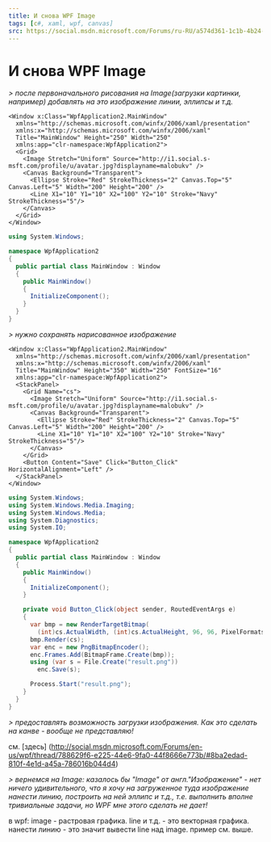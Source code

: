 ```yaml
---
title: И снова WPF Image
tags: [c#, xaml, wpf, canvas]
src: https://social.msdn.microsoft.com/Forums/ru-RU/a574d361-1c1b-4b24-90ff-d0db6a4d5b92/-wpf-image?forum=fordesktopru
---
```

# И снова WPF Image
*> после первоначального рисования на Image(загрузки картинки, например) добавлять на это изображение линии, эллипсы и т.д.*
```xaml
<Window x:Class="WpfApplication2.MainWindow"
  xmlns="http://schemas.microsoft.com/winfx/2006/xaml/presentation"
  xmlns:x="http://schemas.microsoft.com/winfx/2006/xaml"
  Title="MainWindow" Height="250" Width="250"
  xmlns:app="clr-namespace:WpfApplication2">
  <Grid>
    <Image Stretch="Uniform" Source="http://i1.social.s-msft.com/profile/u/avatar.jpg?displayname=malobukv" /> 
    <Canvas Background="Transparent">
      <Ellipse Stroke="Red" StrokeThickness="2" Canvas.Top="5" Canvas.Left="5" Width="200" Height="200" />
      <Line X1="10" Y1="10" X2="100" Y2="10" Stroke="Navy" StrokeThickness="5"/>
    </Canvas>
  </Grid>
</Window>
```
```c#
using System.Windows;

namespace WpfApplication2
{
  public partial class MainWindow : Window
  {
    public MainWindow()
    {
      InitializeComponent();
    }
  }
}
```
*> нужно сохранять нарисованное изображение*
```xaml
<Window x:Class="WpfApplication2.MainWindow"
  xmlns="http://schemas.microsoft.com/winfx/2006/xaml/presentation"
  xmlns:x="http://schemas.microsoft.com/winfx/2006/xaml"
  Title="MainWindow" Height="350" Width="250" FontSize="16"
  xmlns:app="clr-namespace:WpfApplication2">
  <StackPanel>
    <Grid Name="cs">
      <Image Stretch="Uniform" Source="http://i1.social.s-msft.com/profile/u/avatar.jpg?displayname=malobukv" />
      <Canvas Background="Transparent">
        <Ellipse Stroke="Red" StrokeThickness="2" Canvas.Top="5" Canvas.Left="5" Width="200" Height="200" />
        <Line X1="10" Y1="10" X2="100" Y2="10" Stroke="Navy" StrokeThickness="5"/>
      </Canvas>
    </Grid>
    <Button Content="Save" Click="Button_Click" HorizontalAlignment="Left" />
  </StackPanel>
</Window>
```
```c#
using System.Windows;
using System.Windows.Media.Imaging;
using System.Windows.Media;
using System.Diagnostics;
using System.IO;

namespace WpfApplication2
{
  public partial class MainWindow : Window
  {
    public MainWindow()
    {
      InitializeComponent();
    }

    private void Button_Click(object sender, RoutedEventArgs e)
    {
      var bmp = new RenderTargetBitmap(
        (int)cs.ActualWidth, (int)cs.ActualHeight, 96, 96, PixelFormats.Default);
      bmp.Render(cs);
      var enc = new PngBitmapEncoder();
      enc.Frames.Add(BitmapFrame.Create(bmp));
      using (var s = File.Create("result.png"))
        enc.Save(s);

      Process.Start("result.png");
    }
  }
}
```
*> предоставлять возможность загрузки изображения. Как это сделать на канве - вообще не представляю!*

см. [здесь] (http://social.msdn.microsoft.com/Forums/en-us/wpf/thread/788629f6-e225-44e6-9fa0-44f8666e773b/#8ba2edad-810f-4e1d-a45a-786016b044d4)

*> вернемся на Image: казалось бы "Image" от англ."Изображение"  - нет ничего удивительного, что я хочу на загруженное туда изображение нанести линию, построить на ней эллипс и т.д., т.е. выполнить вполне тривиальные задачи, но WPF мне этого сделать не дает!*

в wpf: image - растровая графика. line и т.д. - это векторная графика.
нанести линию - это значит вывести line над image. пример см. выше.
